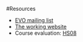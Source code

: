 #Resources

-  [EVO mailing list](https://www.iam.unibe.ch/mailman/listinfo/evo-vorlesung)
-  [The working website](http://scglectures.unibe.ch/evo2008)
-  Course evaluation: [HS08](%assets_url%/download/evaluations/HS08_09-08_W7084_Software_Evolution.pdf)
